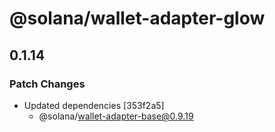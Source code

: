 # @solana/wallet-adapter-glow

## 0.1.14

### Patch Changes

-   Updated dependencies [353f2a5]
    -   @solana/wallet-adapter-base@0.9.19
